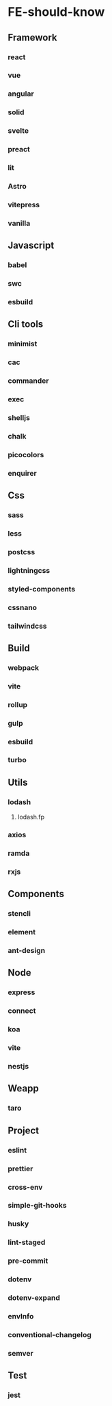# FE-should-know

## Framework

  ### react

  ### vue

  ### angular

  ### solid

  ### svelte

  ### preact

  ### lit

  ### Astro

  ### vitepress

  ### vanilla

## Javascript

  ### babel

  ### swc

  ### esbuild

## Cli tools

  ### minimist

  ### cac

  ### commander

  ### exec

  ### shelljs

  ### chalk

  ### picocolors

  ### enquirer

## Css

  ### sass

  ### less

  ### postcss

  ### lightningcss

  ### styled-components

  ### cssnano

  ### tailwindcss

## Build

  ### webpack

  ### vite

  ### rollup

  ### gulp

  ### esbuild

  ### turbo

## Utils

  ### lodash

  1. lodash.fp

  ### axios

  ### ramda

  ### rxjs

## Components

  ### stencli

  ### element

  ### ant-design

## Node

  ### express

  ### connect 

  ### koa

  ### vite

  ### nestjs

## Weapp

  ### taro

## Project 

  ### eslint

  ### prettier

  ### cross-env

  ### simple-git-hooks

  ### husky

  ### lint-staged

  ### pre-commit

  ### dotenv

  ### dotenv-expand

  ### envInfo

  ### conventional-changelog

  ### semver

## Test

  ### jest

